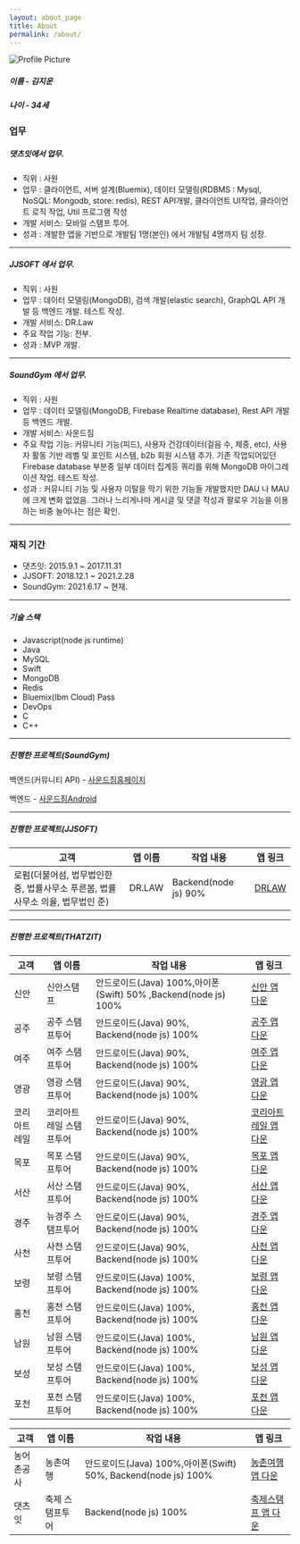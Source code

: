 ```yaml
---
layout: about_page
title: About
permalink: /about/
---
```


<img src="{{ site.baseurl }}/assets/profile-placeholder.jpeg" title="Profile Picture" class="profile">

##### 이름 - 김지운 
##### 나이 - 34세

### 업무

##### 댓츠잇에서 업무.
- 직위 : 사원
- 업무 : 클라이언트, 서버 설계(Bluemix), 데이터 모델링(RDBMS : Mysql, NoSQL: Mongodb, store: redis), REST API개발, 클라이언트 UI작업, 클라이언트 로직 작업, Util 프로그램 작성
- 개발 서비스: 모바일 스탬프 투어.
- 성과 : 개발한 앱을 기반으로 개발팀 1명(본인) 에서 개발팀 4명까지 팀 성장.

---

##### JJSOFT 에서 업무.
- 직위 : 사원
- 업무 : 데이터 모델링(MongoDB), 검색 개발(elastic search), GraphQL API 개발 등 백엔드 개발. 테스트 작성.
- 개발 서비스: DR.Law
- 주요 작업 기능: 전부.
- 성과 : MVP 개발.

---

##### SoundGym 에서 업무.
- 직위 : 사원
- 업무 : 데이터 모델링(MongoDB, Firebase Realtime database), Rest API 개발 등 백엔드 개발.
- 개발 서비스: 사운드짐
- 주요 작업 기능: 커뮤니티 기능(피드), 사용자 건강데이터(걸음 수, 체중, etc), 사용자 활동 기반 레벨 및 포인트 시스템, b2b 회원 시스템 추가. 기존 작업되어있던 Firebase database 부분중 일부 데이터 집계등 쿼리를 위해 MongoDB 마이그레이션 작업. 테스트 작성.
- 성과 : 커뮤니티 기능 및 사용자 이탈을 막기 위한 기능들 개발했지만 DAU 나 MAU 에 크게 변화 없었음. 그러나 느리게나마 게시글 및 댓글 작성과 팔로우 기능을 이용하는 비중 늘어나는 점은 확인.

---
### 재직 기간

- 댓츠잇: 2015.9.1 ~ 2017.11.31
- JJSOFT: 2018.12.1 ~ 2021.2.28
- SoundGym: 2021.6.17 ~ 현재.

---


##### 기술 스택

- Javascript(node js runtime)
- Java
- MySQL
- Swift
- MongoDB
- Redis
- Bluemix(Ibm Cloud) Pass
- DevOps
- C
- C++

---
##### 진행한 프로젝트(SoundGym)
백엔드(커뮤니티 API) - [사운드짐홈페이지]

[사운드짐홈페이지]: https://soundgym.kr/ 

백엔드 - [사운드짐Android]

[사운드짐Android]: https://play.google.com/store/apps/details?id=com.soundgym.app&hl=ko&gl=US

---

##### 진행한 프로젝트(JJSOFT)

|고객|앱 이름|작업 내용|앱 링크|
|---|---|---|---|
|로펌(더불어섬, 법무법인한중, 법률사무소 푸른봄, 법률사무소 의율, 법무법인 준)|DR.LAW|Backend(node js) 90%| [DRLAW]|

---

##### 진행한 프로젝트(THATZIT)

|고객|앱 이름|작업 내용|앱 링크|
|---|---|---|---|
|신안|신안스탬프|안드로이드(Java) 100%,아이폰(Swift) 50% ,Backend(node js) 100%|[신안 앱 다운][shinan]|
|공주|공주 스탬프투어|안드로이드(Java) 90%, Backend(node js) 100%|[공주 앱 다운][gongju]|
|여주|여주 스탬프투어|안드로이드(Java) 90%, Backend(node js) 100%|[여주 앱 다운][yeoju]|
|영광|영광 스탬프투어|안드로이드(Java) 90%, Backend(node js) 100%|[영광 앱 다운][yeonggwang]|
|코리아트레일|코리아트레일 스탬프투어|안드로이드(Java) 90%, Backend(node js) 100%|[코리아트레일 앱 다운][koreatrail]|
|목포|목포 스탬프투어|안드로이드(Java) 90%, Backend(node js) 100%|[목포 앱 다운][mokpo]|
|서산|서산 스탬프투어|안드로이드(Java) 90%, Backend(node js) 100%|[서산 앱 다운][seosan]|
|경주|뉴경주 스탬프투어|안드로이드(Java) 90%, Backend(node js) 100%|[경주 앱 다운][gyeongju]|
|사천|사천 스탬프투어|안드로이드(Java) 90%, Backend(node js) 100%|[사천 앱 다운][sacheon]|
|보령|보령 스탬프투어|안드로이드(Java) 100%, Backend(node js) 100%|[보령 앱 다운][boryeong]|
|홍천|홍천 스탬프투어|안드로이드(Java) 100%, Backend(node js) 100%|[홍천 앱 다운][hongcheon]|
|남원|남원 스탬프투어|안드로이드(Java) 100%, Backend(node js) 100%|[남원 앱 다운][namwon]|
|보성|보성 스탬프투어|안드로이드(Java) 100%, Backend(node js) 100%|[보성 앱 다운][boseong]|
|포천|포천 스탬프투어|안드로이드(Java) 100%, Backend(node js) 100%|[포천 앱 다운][pocheon]|

|고객|앱 이름|작업 내용|앱 링크|
|---|---|---|---|
|농어촌공사|농촌여행|안드로이드(Java) 100%,아이폰(Swift) 50%, Backend(node js) 100%|[농촌여행 앱 다운][farm]|
|댓츠잇|축제 스탬프투어|Backend(node js) 100%|[축제스탬프 앱 다운][festival]|



[shinan]: https://play.google.com/store/apps/details?id=com.thatzit.kjw.stamptour_shinan_client
[gongju]: https://play.google.com/store/apps/details?id=com.thatzit.kjw.stamptour_gongju_client
[yeoju]: https://play.google.com/store/apps/details?id=com.thatzit.stamptour_yeoju_client
[yeonggwang]: https://play.google.com/store/apps/details?id=com.thatzit.stamptour_yeonggwang_client
[koreatrail]: https://play.google.com/store/apps/details?id=com.thatzit.koreatrail_client
[mokpo]: https://play.google.com/store/apps/details?id=com.thatzit.stamptour_mokpo_client
[seosan]: https://play.google.com/store/apps/details?id=com.thatzit.stamptour_seosan_client
[gyeongju]: https://play.google.com/store/apps/details?id=com.thatzit.kjw.stamptour_kyoungju_client
[sacheon]: https://play.google.com/store/apps/details?id=com.thatzit.stamptour_sacheon_client
[boryeong]: https://play.google.com/store/apps/details?id=com.thatzit.stamptour_boryeong_client
[hongcheon]: https://play.google.com/store/apps/details?id=com.thatzit.stamptour_hongcheon_client
[namwon]: https://play.google.com/store/apps/details?id=com.thatzit.stamptour_namwon_client
[boseong]: https://play.google.com/store/apps/details?id=com.thatzit.stamptour_boseong_client
[pocheon]: https://play.google.com/store/apps/details?id=com.thatzit.kjw.stamptour_kyj_client
[farm]: https://play.google.com/store/apps/details?id=thatzit.co.kr.towntouras2
[festival]: https://play.google.com/store/apps/details?id=thatzit.co.kr.festivalstamptour
[Electron과 NodeJS 그리고 Socket.io를 이용한 채팅 어플리케이션 개발]: https://www.inflearn.com/course/electron-2
[DRLAW]: https://www.drlaw.io/